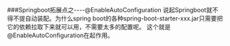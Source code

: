 ###Springboot拓展点之----@EnableAutoConfiguration
说起Springboot就不得不提自动装配。为什么spring boot的各种spring-boot-starter-xxx.jar只需要把它的依赖拉取下来就可以用，不需要太多的配置呢。
这个就是@EnableAutoConfiguration在起作用。
